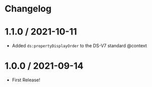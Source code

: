 # Changelog

1.1.0 / 2021-10-11
==================

* Added `ds:propertyDisplayOrder` to the DS-V7 standard @context

1.0.0 / 2021-09-14
==================

* First Release!